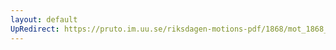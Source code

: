 ```yaml
---
layout: default
UpRedirect: https://pruto.im.uu.se/riksdagen-motions-pdf/1868/mot_1868__ak__84.pdf
---
```

